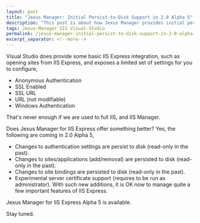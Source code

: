 ```yaml
---
layout: post
title: "Jexus Manager: Initial Persist-to-Disk Support in 2.0 Alpha 5"
description: "This post is about how Jexus Manager provides initial persist-to-disk support in 2.0 Alpha 5."
tags: Jexus-Manager IIS Visual-Studio
permalink: /jexus-manager-initial-persist-to-disk-support-in-2-0-alpha-5-a022b5935f64
excerpt_separator: <!--more-->
---
```

Visual Studio does provide some basic IIS Express integration, such as opening sites from IIS Express, and exposes a limited set of settings for you to configure,

* Anonymous Authentication
* SSL Enabled
* SSL URL
* URL (not modifiable)
* Windows Authentication

That's never enough if we are used to full IIS, and IIS Manager.
<!--more-->

Does Jexus Manager for IIS Express offer something better? Yes, the following are coming in 2.0 Alpha 5,

* Changes to authentication settings are persist to disk (read-only in the past).
* Changes to sites/applications (add/removal) are persisted to disk (read-only in the past).
* Changes to site bindings are persisted to disk (read-only in the past).
* Experimental server certificate support (requires to be run as administrator).
With such new additions, it is OK now to manage quite a few important features of IIS Express.

Jexus Manager for IIS Express Alpha 5 is available.

Stay tuned.
